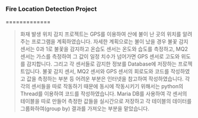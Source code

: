### Fire Location Detection Project
=============

 >화재 발생 위치 감지 프로젝트는 GPS를 이용하여 산에 불이 난 곳의 위치를 알려주는 프로그램을 계획하였습니다. 
 자세한 계획으로는 불이 났을 경우 불꽃 감지 센서는 0과 1로 불꽃을 감지하고 온습도 센서는 온도와 습도를 측정하고, MQ2 센서는 가스를 측정하여 그 값이 일정 치수가 넘어가면 GPS 센서로 고도와 위도를 감지합니다. 
 그리고 각 센서들로 감지한 정보를 Database에 저장하는 프로젝트입니다. 
 >불꽃 감지 센서, MQ2 센서와 GPS 센서의 회로도와 코드를 작성하였고 값을 측정하는 부분 등 어려운 부분은 인터넷을 참고하여 작성하였습니다. 
 각각의 센서들을 따로 작동하기 때문에 동시에 작동시키기 위해서는 python의 Thread를 이용하여 코드를 작성하였습니다. 
 Maria DB를 사용하여 각 센서의 테이블을 따로 만들어 측정한 값들을 실시간으로 저장하고 각 테이블의 데이터를 그룹화하여(group by) 결과를 가져오는 부분을 맡았습니다. 
